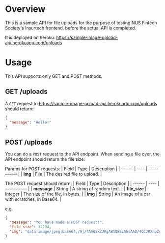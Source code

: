 # Overview

This is a sample API for file uploads for the purpose of testing NUS Fintech Society's Insurtech frontend, before the actual API is completed.

It is deployed on heroku: https://sample-image-upload-api.herokuapp.com/uploads

# Usage

This API supports only GET and POST methods.

## GET /uploads

A `GET` request to https://sample-image-upload-api.herokuapp.com/uploads should return:

```JSON
{
  "message": "Hello!"
}
```

## POST /uploads

You can do a `POST` request to the API endpoint. When sending a file over, the API endpoint should return the file size.

Params for POST requests:
| Field | Type | Description |
| ------ | ---- | ----------- |
| **img** | File | The desired file to upload. |

The POST request should return:
| Field | Type | Description |
| ------ | ---- | ----------- |
| **message** | String | A string of random text. |
| **file_size** | Integer | The size of the file, in bytes. |
| **img** | String | An image of a car with scratches, in Base64. |

e.g.

```JSON
{
  "message": "You have made a POST request!",
  "file_size": 12234,
  "img": "data:image/jpeg;base64,/9j/4AAQSkZJRgABAQEBLAEsAAD/4QCJRXhpZgAASUkqAAgAAA ... "
}
```
